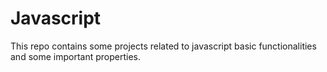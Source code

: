 # Javascript
This repo contains some projects related to javascript basic functionalities and some important properties.
